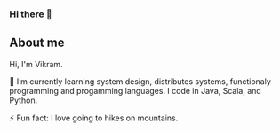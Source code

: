 ### Hi there 👋

<!--
**vikbhatt/vikbhatt** is a ✨ _special_ ✨ repository because its `README.md` (this file) appears on your GitHub profile.

Here are some ideas to get you started:

- 🔭 I’m currently working on ...
- 🌱 I’m currently learning ...
- 👯 I’m looking to collaborate on ...
- 🤔 I’m looking for help with ...
- 💬 Ask me about ...
- 📫 How to reach me: ...
- 😄 Pronouns: ...
- ⚡ Fun fact: ...
-->

## About me

Hi, I'm Vikram.

🌱 I’m currently learning system design, distributes systems, functionaly programming and progamming languages. I code in Java, Scala, and Python.

⚡ Fun fact: I love going to hikes on mountains.
